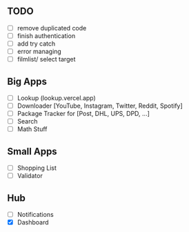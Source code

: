 ## TODO

- [ ] remove duplicated code
- [ ] finish authentication
- [ ] add try catch
- [ ] error managing
- [ ] filmlist/ select target

## Big Apps

- [ ] Lookup (lookup.vercel.app)
- [ ] Downloader [YouTube, Instagram, Twitter, Reddit, Spotify]
- [ ] Package Tracker for [Post, DHL, UPS, DPD, ...]
- [ ] Search
- [ ] Math Stuff

## Small Apps

- [ ] Shopping List
- [ ] Validator

## Hub

- [ ] Notifications
- [x] Dashboard
